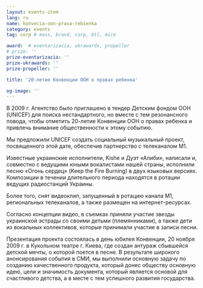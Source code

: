 ```yaml
---
layout: events-item
lang: ru
name: konvecia-oon-prava-rebienka
category: events
tag: corp # mass, brand, corp, btl, mice

award:  # eventarizacia, ukrawards, propeller
# prize: ''
prize-eventarizacia: ''
prize-ukrawards: ''
prize-propeller: ''

title: '20-летие Конвенции ООН о правах ребенка'

og-image: ''
---
```


В 2009 г. Агентство было приглашено в тендер Детским фондом ООН (UNICEF) для поиска нестандартного, но вместе с тем резонансного повода, чтобы отметить 20-летие Конвенции ООН о правах ребенка и привлечь внимание общественности к этому событию.
 
Мы предложили UNICEF создать социальный музыкальный проект, посвященного этой дате, обеспечив партнерство с телеканалом М1.

Известные украинские исполнители,  Kishe и Дуэт «Алиби», написали и, совместно с ведущими юными вокалистами нашей страны, исполнили песню «Огонь сердец» (Keep the Fire Burning) в двух языковых версиях. Композиции в течении длительного периода находятся в ротации ведущих радиостанций Украины.

Более того, снят видеоклип, запущенный в ротацию канала М1, региональных телеканалов, а также размещен на интернет-ресурсах.

Согласно концепции видео, в съемках приняли участие звезды украинской эстрады со своими детьми (племянниками), а также дети из вокальных коллективов, которые принимали участие в записи песни.
 
Презентация проекта состоялась в день юбилея Конвенции, 20 ноября 2009 г. в Кукольном театре г. Киева, где создан антураж сбывшейся детской мечты, о которой поется в песне.
В результате широкого анонсирования события в СМИ, мы выполнили основную задачу по созданию качественного продукта, который донес обществу основную идею, цели и значимость документа, который является основой для счастливого детства, а в месте с тем успешного развития государства.

